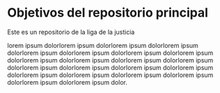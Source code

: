 # Objetivos del repositorio principal

Este es un repositorio de la liga de la justicia

lorem ipsum dolorlorem ipsum dolorlorem ipsum dolorlorem ipsum dolorlorem ipsum dolorlorem ipsum dolorlorem ipsum dolorlorem ipsum dolorlorem ipsum dolorlorem ipsum dolorlorem ipsum dolorlorem ipsum dolorlorem ipsum dolorlorem ipsum dolorlorem ipsum dolorlorem ipsum dolorlorem ipsum dolorlorem ipsum dolorlorem ipsum dolorlorem ipsum dolorlorem ipsum dolorlorem ipsum dolor.